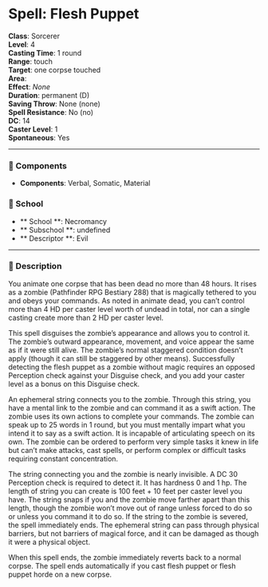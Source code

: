 
# Spell: Flesh Puppet
**Class**: Sorcerer  
**Level**: 4  
**Casting Time**: 1 round  
**Range**: touch  
**Target**: one corpse touched  
**Area**:   
**Effect**: _None_  
**Duration**: permanent (D)  
**Saving Throw**: None (none)  
**Spell Resistance**: No (no)  
**DC**: 14  
**Caster Level**: 1  
**Spontaneous**: Yes

---

### 🔮 Components
- **Components**: Verbal, Somatic, Material

### 🏫 School
- ** School **: Necromancy
- ** Subschool **: undefined
- ** Descriptor **: Evil
---

### 📜 Description
You animate one corpse that has been dead no more than 48 hours. It rises as a zombie (Pathfinder RPG Bestiary 288) that is magically tethered to you and obeys your commands. As noted in animate dead, you can’t control more than 4 HD per caster level worth of undead in total, nor can a single casting create more than 2 HD per caster level.

This spell disguises the zombie’s appearance and allows you to control it. The zombie’s outward appearance, movement, and voice appear the same as if it were still alive. The zombie’s normal staggered condition doesn’t apply (though it can still be staggered by other means). Successfully detecting the flesh puppet as a zombie without magic requires an opposed Perception check against your Disguise check, and you add your caster level as a bonus on this Disguise check.

An ephemeral string connects you to the zombie. Through this string, you have a mental link to the zombie and can command it as a swift action. The zombie uses its own actions to complete your commands. The zombie can speak up to 25 words in 1 round, but you must mentally impart what you intend it to say as a swift action. It is incapable of articulating speech on its own. The zombie can be ordered to perform very simple tasks it knew in life but can’t make attacks, cast spells, or perform complex or difficult tasks requiring constant concentration.

The string connecting you and the zombie is nearly invisible. A DC 30 Perception check is required to detect it. It has hardness 0 and 1 hp. The length of string you can create is 100 feet + 10 feet per caster level you have. The string snaps if you and the zombie move farther apart than this length, though the zombie won’t move out of range unless forced to do so or unless you command it to do so. If the string to the zombie is severed, the spell immediately ends. The ephemeral string can pass through physical barriers, but not barriers of magical force, and it can be damaged as though it were a physical object.

When this spell ends, the zombie immediately reverts back to a normal corpse. The spell ends automatically if you cast flesh puppet or flesh puppet horde on a new corpse.

